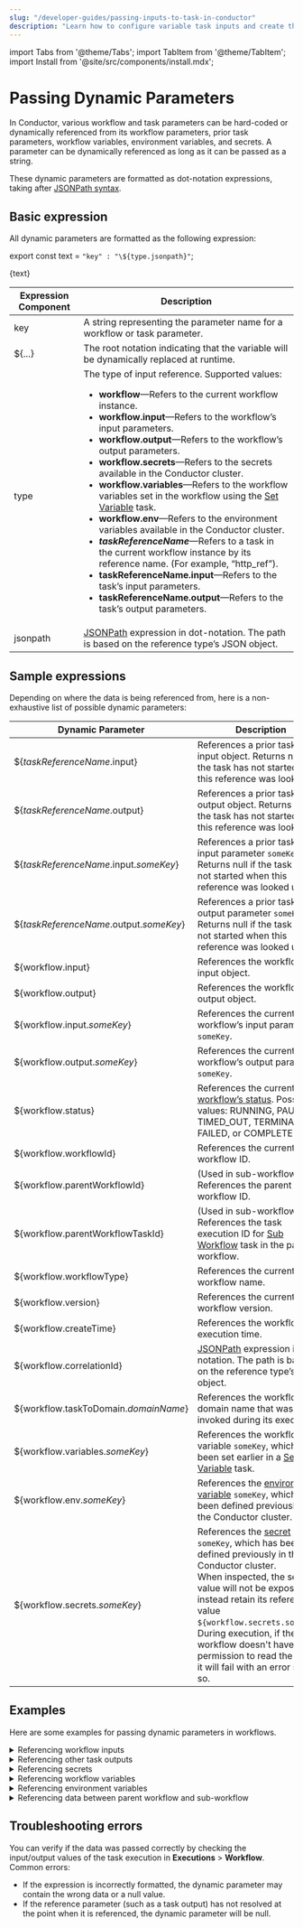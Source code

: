 ```yaml
---
slug: "/developer-guides/passing-inputs-to-task-in-conductor"
description: "Learn how to configure variable task inputs and create the right expressions to dynamically reference and pass data between tasks."
---
```


import Tabs from '@theme/Tabs';
import TabItem from '@theme/TabItem';
import Install from '@site/src/components/install.mdx';


# Passing Dynamic Parameters

In Conductor, various workflow and task parameters can be hard-coded or dynamically referenced from its workflow parameters, prior task parameters, workflow variables, environment variables, and secrets. A parameter can be dynamically referenced as long as it can be passed as a string.

These dynamic parameters are formatted as dot-notation expressions, taking after [JSONPath syntax](https://goessner.net/articles/JsonPath/).


## Basic expression

All dynamic parameters are formatted as the following expression:

export const text = `"key" : "\${type.jsonpath}"`;

<div className="passingDataReference">
    {text}
</div>


| Expression Component     | Description                                                                                                                                                                                                |
| ------------- | ---------------------------------------------------------------------------------------------------------------------------------------------------------------------------------------------------------- |
| key               | A string representing the parameter name for a workflow or task parameter.                                  |
| ${...}            | The root notation indicating that the variable will be dynamically replaced at runtime.                        |
| type              | The type of input reference. Supported values:<ul><li>**workflow**—Refers to the current workflow instance.</li> <li>**workflow.input**—Refers to the workflow’s input parameters.</li> <li>**workflow.output**—Refers to the workflow’s output parameters.</li> <li>**workflow.secrets**—Refers to the secrets available in the Conductor cluster.</li> <li>**workflow.variables**—Refers to the workflow variables set in the workflow using the [Set Variable](/reference-docs/operators/set-variable) task.</li> <li>**workflow.env**—Refers to the environment variables available in the Conductor cluster.</li> <li>**_taskReferenceName_**—Refers to a task in the current workflow instance by its reference name. (For example, “http_ref”).</li> <li>**taskReferenceName.input**—Refers to the task’s input parameters.</li> <li>**taskReferenceName.output**—Refers to the task’s output parameters.</li></ul>     |
| jsonpath          | [JSONPath](https://goessner.net/articles/JsonPath/) expression in dot-notation. The path is based on the reference type’s JSON object.     |


## Sample expressions

Depending on where the data is being referenced from, here is a non-exhaustive list of possible dynamic parameters:

| Dynamic Parameter     | Description                                                                                                                                                                                                |
| ------------- | ---------------------------------------------------------------------------------------------------------------------------------------------------------------------------------------------------------- |
| ${_taskReferenceName_.input}    | References a prior task’s input object. Returns null if the task has not started when this reference was looked up.       |
| ${_taskReferenceName_.output}   | References a prior task’s output object. Returns null if the task has not started when this reference was looked up.       |
| ${_taskReferenceName_.input._someKey_}   | References a prior task’s input parameter `someKey`. Returns null if the task has not started when this reference was looked up.    |
| ${_taskReferenceName_.output._someKey_}  | References a prior task’s output parameter `someKey`. Returns null if the task has not started when this reference was looked up.     |
| ${workflow.input}               | References the workflow’s input object.     |
| ${workflow.output}              | References the workflow’s output object.     |
| ${workflow.input._someKey_}     | References the current workflow’s input parameter `someKey`.     |
| ${workflow.output._someKey_}    | References the current workflow’s output parameter `someKey`.     |
| ${workflow.status}              | References the current [workflow’s status](/developer-guides/task-and-workflow-status-in-conductor). Possible values: RUNNING, PAUSED, TIMED_OUT, TERMINATED, FAILED, or COMPLETED.     |
| ${workflow.workflowId}          | References the current workflow ID.     |
| ${workflow.parentWorkflowId}    | (Used in sub-workflows) References the parent workflow ID.     |
| ${workflow.parentWorkflowTaskId}  | (Used in sub-workflows) References the task execution ID for [Sub Workflow](/reference-docs/operators/sub-workflow) task in the parent workflow.     |
| ${workflow.workflowType}        | References the current workflow name.         |
| ${workflow.version}             | References the current workflow version.    |
| ${workflow.createTime}          | References the workflow execution time.      |
| ${workflow.correlationId}       | [JSONPath](https://goessner.net/articles/JsonPath/) expression in dot-notation. The path is based on the reference type’s JSON object.     |
| ${workflow.taskToDomain._domainName_}    | References the workflow’s domain name that was invoked during its execution.     |
| ${workflow.variables._someKey_}          | References the workflow variable `someKey`, which has been set earlier in a [Set Variable](/reference-docs/operators/set-variable) task.     |
| ${workflow.env._someKey_}                | References the [environment variable](/developer-guides/using-environment-variables) `someKey`, which has been defined previously in the Conductor cluster.    |
| ${workflow.secrets._someKey_}               | References the [secret](/developer-guides/secrets-in-conductor) `someKey`, which has been defined previously in the Conductor cluster. <br/> When inspected, the secret value will not be exposed and instead retain its reference value `${workflow.secrets.someKey}`. <br/> During execution, if the workflow doesn't have permission to read the secret, it will fail with an error saying so.    |


## Examples

Here are some examples for passing dynamic parameters in workflows.

<details><summary>Referencing workflow inputs​​</summary>

For the given workflow input:

``` json
{
  "userID": 1,
  "userName": "SAMPLE",
  "userDetails": {
    "country": "nestedValue",
    "age": 50
  }
}
```
You can reference these workflow inputs elsewhere using the following expressions:

``` json
{
  "user": "${workflow.input.userName}",
  "userAge": "${workflow.input.userDetails.age}"
}
```
At runtime, the parameters will be:

``` json
{
  "user": "SAMPLE",
  "userAge": 50
}
```

</details>

<details><summary>Referencing other task outputs​​</summary>

If a task `previousTaskReference` produced the following output:

```json
{
  "taxZone": "A",
  "productDetails": {
    "nestedKey1": "outputValue-1"
    "nestedKey2": "outputValue-2"
  }
}
```

You can reference these task outputs elsewhere using the following expressions:

```json
{
  "nextTaskInput1": "${previousTaskReference.output.taxZone}",
  "nextTaskInput2": "${previousTaskReference.output.productDetails.nestedKey1}"
}
```

At runtime, the parameters will be:

```json
{
  "nextTaskInput1": "A",
  "nextTaskInput2": "outputValue-1"
}
```

</details>

<details><summary>Referencing secrets​​</summary>

If a secret named `api_key` with the value `Xxhhjiu0nbfdinvdHyj`  is stored in your Conductor cluster, you can reference it in a workflow using the following expression:

```json
{
  "auth": "${workflow.secrets.api_key}"
}
```

At runtime, the dynamic parameter `auth` will take on the value `USXxhhjiu0nbfdinvdHyj`. This value will not be exposed in the workflow execution JSON, and users will only see the reference expression while inspecting the JSON object:

```json
{
  "auth": "${workflow.secrets.api_key}"
}
```

</details>

<details><summary>Referencing workflow variables</summary>

If a workflow variable is set using the [Set Variable](/reference-docs/operators/set-variable) task:

``` json
{
  "name": "Orkes"
}
```

The variable can be referenced in the same workflow using the following expression:

``` json
{
  "user": "${workflow.variables.name}"
}
```

:::note
Workflow variables cannot be re-referenced across workflows, even between parent workflow and sub-workflow.
:::

</details>

<details><summary>Referencing environment variables​</summary>

If an environment variable named `location` with the value `US`  is stored in your Conductor cluster, you can reference it in a workflow using the following expression:

```json
{
  "place": "${workflow.env.location}"
}
```

At runtime, the parameters will be:

```json
{
  "place": "US"
}
```

</details>

<details><summary>Referencing data between parent workflow and sub-workflow​</summary>

Tab: From parent workflow

To pass parameters from a parent workflow into its sub-workflow, you must declare them as input parameters for the Sub Workflow task.

**Example**


```
// parent workflow definition with task configuration

{
 "createTime": 1733980872607,
 "updateTime": 0,
 "name": "testParent",
 "description": "for dynamic params",
 "version": 1,
 "tasks": [
   {
     "name": "get_item",
     "taskReferenceName": "get_item_ref",
     "inputParameters": {
       "uri": "https://example.com/api",
       "method": "GET",
       "accept": "application/json",
       "contentType": "application/json",
       "encode": true
     },
     "type": "HTTP",
   },
   {
     "name": "sub_workflow",
     "taskReferenceName": "sub_workflow_ref",
     "inputParameters": {
       "user": "${workflow.variables.name}",
       "item": "${previous_task_ref.output.item[0]}"
     },
     "type": "SUB_WORKFLOW",
     "subWorkflowParam": {
       "name": "testSub",
       "version": 1
     }
   }
 ],
 "inputParameters": [],
 "outputParameters": {}
}
```


If needed, these inputs can then be set as workflow variables within the sub-workflow definition itself using a Set Variable task.

Tab: From sub-workflow

To pass parameters from a sub-workflow back to its parent workflow, you must pass them as the sub-workflow’s output parameters in the sub-workflow definition.


```
// sub-workflow definition
{
 "createTime": 1726651838873,
 "updateTime": 1733983507294,
 "name": "testSub",
 "description": "for dynamic params",
 "version": 1,
 "tasks": [
   {
     "name": "get-user",
     "taskReferenceName": "get-user_ref",
     "inputParameters": {
       "uri": "https://example.com/api",
       "method": "GET",
       "accept": "application/json",
       "contentType": "application/json",
       "encode": true
     },
     "type": "HTTP",
   },
   {
     "name": "send-notification",
     "taskReferenceName": "send-notification_ref",
     "inputParameters": {
       "uri": "https://example.com/api",
       "method": "GET",
       "accept": "application/json",
       "contentType": "application/json",
       "encode": true
     },
     "type": "HTTP",
   }
 ],
 "inputParameters": [],
 "outputParameters": {
   "location": "${get-user_ref.output.response.body.results[0].location.country}",
   "isNotif": "${send-notification_ref.output}"
 }
}
```


In the parent workflow, these sub-workflow outputs can be referenced using the expression format `${*sub_workflow_ref*.output.*someKey*}`.

</details>



## Troubleshooting errors

You can verify if the data was passed correctly by checking the input/output values of the task execution in **Executions** > **Workflow**. Common errors:
* If the expression is incorrectly formatted, the dynamic parameter may contain the wrong data or a null value.
* If the reference parameter (such as a task output) has not resolved at the point when it is referenced, the dynamic parameter will be null.